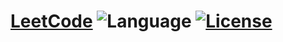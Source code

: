 # [LeetCode](https://leetcode.com/problemset/algorithms/) ![Language](https://img.shields.io/badge/language-java-brightgreen.svg) [![License](https://img.shields.io/badge/license-MIT-blue.svg)](./LICENSE)